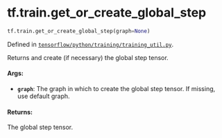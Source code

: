 <div itemscope itemtype="http://developers.google.com/ReferenceObject">
<meta itemprop="name" content="tf.train.get_or_create_global_step" />
</div>

# tf.train.get_or_create_global_step

``` python
tf.train.get_or_create_global_step(graph=None)
```



Defined in [`tensorflow/python/training/training_util.py`](https://www.tensorflow.org/code/tensorflow/python/training/training_util.py).

Returns and create (if necessary) the global step tensor.

#### Args:

* <b>`graph`</b>: The graph in which to create the global step tensor. If missing, use
    default graph.


#### Returns:

The global step tensor.